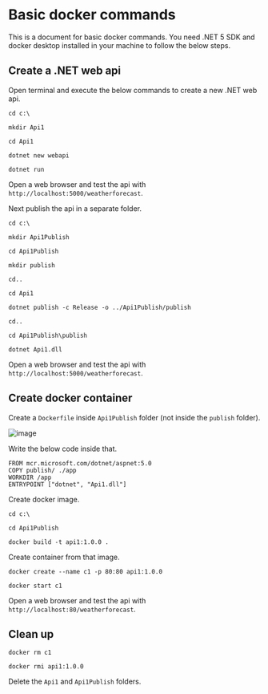 # Basic docker commands
This is a document for basic docker commands. You need .NET 5 SDK and docker desktop installed in
your machine to follow the below steps.

## Create a .NET web api
Open terminal and execute the below commands to create a new .NET web api.

```
cd c:\

mkdir Api1

cd Api1

dotnet new webapi

dotnet run
```

Open a web browser and test the api with `http://localhost:5000/weatherforecast`. 

Next publish the api in a separate folder.

```
cd c:\

mkdir Api1Publish

cd Api1Publish

mkdir publish

cd..

cd Api1

dotnet publish -c Release -o ../Api1Publish/publish

cd..

cd Api1Publish\publish

dotnet Api1.dll
```

Open a web browser and test the api with `http://localhost:5000/weatherforecast`. 

## Create docker container
Create a `Dockerfile` inside `Api1Publish` folder (not inside the `publish` folder). 

![image](https://user-images.githubusercontent.com/3396447/139822333-aed832fd-aa01-48f8-9295-f864e102dc1b.png)

Write the below code inside that.

```
FROM mcr.microsoft.com/dotnet/aspnet:5.0
COPY publish/ ./app
WORKDIR /app
ENTRYPOINT ["dotnet", "Api1.dll"]
```

Create docker image.

```
cd c:\

cd Api1Publish

docker build -t api1:1.0.0 .
```

Create container from that image.

```
docker create --name c1 -p 80:80 api1:1.0.0

docker start c1
```

Open a web browser and test the api with `http://localhost:80/weatherforecast`.

## Clean up
```
docker rm c1

docker rmi api1:1.0.0
```

Delete the `Api1` and `Api1Publish` folders.
